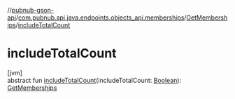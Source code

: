 //[pubnub-gson-api](../../../index.md)/[com.pubnub.api.java.endpoints.objects_api.memberships](../index.md)/[GetMemberships](index.md)/[includeTotalCount](include-total-count.md)

# includeTotalCount

[jvm]\
abstract fun [includeTotalCount](include-total-count.md)(includeTotalCount: [Boolean](https://kotlinlang.org/api/latest/jvm/stdlib/kotlin/-boolean/index.html)): [GetMemberships](index.md)
